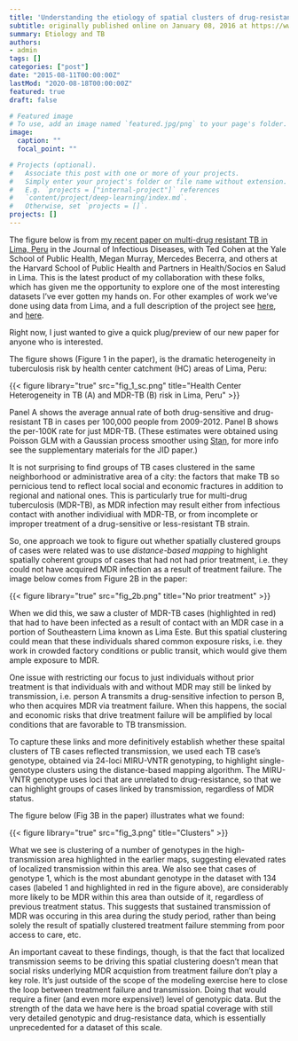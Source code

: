 ```yaml
---
title: 'Understanding the etiology of spatial clusters of drug-resistant TB: Clustered social risks, localized transmission, or both?'
subtitle: originally published online on January 08, 2016 at https://www.jonzelner.net/
summary: Etiology and TB
authors:
- admin
tags: []
categories: ["post"]
date: "2015-08-11T00:00:00Z"
lastMod: "2020-08-18T00:00:00Z"
featured: true
draft: false

# Featured image
# To use, add an image named `featured.jpg/png` to your page's folder. 
image:
  caption: ""
  focal_point: ""

# Projects (optional).
#   Associate this post with one or more of your projects.
#   Simply enter your project's folder or file name without extension.
#   E.g. `projects = ["internal-project"]` references 
#   `content/project/deep-learning/index.md`.
#   Otherwise, set `projects = []`.
projects: []
---
```

The figure below is from [my recent paper on multi-drug resistant TB in Lima, Peru](http://jid.oxfordjournals.org/content/early/2015/07/13/infdis.jiv387.full.pdf) in the Journal of Infectious Diseases, with Ted Cohen at the Yale School of Public Health, Megan Murray, Mercedes Becerra, and others at the Harvard School of Public Health and Partners in Health/Socios en Salud in Lima. This is the latest product of my collaboration with these folks, which has given me the opportunity to explore one of the most interesting datasets I’ve ever gotten my hands on. For other examples of work we’ve done using data from Lima, and a full description of the project see [here](https://www.jonzelner.net/downloads/papers/zelner_aje_2014.pdf), and [here](https://www.jonzelner.net/downloads/papers/zelner_ajrccm_2014.pdf).

Right now, I just wanted to give a quick plug/preview of our new paper for anyone who is interested.

The figure shows (Figure 1 in the paper), is the dramatic heterogeneity in tuberculosis risk by health center catchment (HC) areas of Lima, Peru:

{{< figure library="true" src="fig_1_sc.png" title="Health Center Heterogeneity in TB (A) and MDR-TB (B) risk in Lima, Peru" >}}

Panel A shows the average annual rate of both drug-sensitive and drug-resistant TB in cases per 100,000 people from 2009-2012. Panel B shows the per-100K rate for just MDR-TB. (These estimates were obtained using Poisson GLM with a Gaussian process smoother using [Stan](http://mc-stan.org/), for more info see the supplementary materials for the JID paper.)

It is not surprising to find groups of TB cases clustered in the same neighborhood or administrative area of a city: the factors that make TB so pernicious tend to reflect local social and economic fractures in addition to regional and national ones. This is particularly true for multi-drug tuberculosis (MDR-TB), as MDR infection may result either from infectious contact with another individiual with MDR-TB, or from incomplete or improper treatment of a drug-sensitive or less-resistant TB strain.

So, one approach we took to figure out whether spatially clustered groups of cases were related was to use *distance-based mapping* to highlight spatially coherent groups of cases that had not had prior treatment, i.e. they could not have acquired MDR infection as a result of treatment failure. The image below comes from Figure 2B in the paper:

{{< figure library="true" src="fig_2b.png" title="No prior treatment" >}}

When we did this, we saw a cluster of MDR-TB cases (highlighted in red) that had to have been infected as a result of contact with an MDR case in a portion of Southeastern Lima known as Lima Este. But this spatial clustering could mean that these individuals shared common exposure risks, i.e. they work in crowded factory conditions or public transit, which would give them ample exposure to MDR.

One issue with restricting our focus to just individuals without prior treatment is that individuals with and without MDR may still be linked by transmission, i.e. person A transmits a drug-sensitive infection to person B, who then acquires MDR via treatment failure. When this happens, the social and economic risks that drive treatment failure will be amplified by local conditions that are favorable to TB transmission.

To capture these links and more definitively establish whether these spaital clusters of TB cases reflected transmission, we used each TB case’s genotype, obtained via 24-loci MIRU-VNTR genotyping, to highlight single-genotype clusters using the distance-based mapping algorithm. The MIRU-VNTR genotype uses loci that are unrelated to drug-resistance, so that we can highlight groups of cases linked by transmission, regardless of MDR status.

The figure below (Fig 3B in the paper) illustrates what we found:

{{< figure library="true" src="fig_3.png" title="Clusters" >}}

What we see is clustering of a number of genotypes in the high-transmission area highlighted in the earlier maps, suggesting elevated rates of localized transmission within this area. We also see that cases of genotype 1, which is the most abundant genotype in the dataset with 134 cases (labeled 1 and highlighted in red in the figure above), are considerably more likely to be MDR within this area than outside of it, regardless of previous treatment status. This suggests that sustained transmission of MDR was occuring in this area during the study period, rather than being solely the result of spatially clustered treatment failure stemming from poor access to care, etc.

An important caveat to these findings, though, is that the fact that localized transmission seems to be driving this spatial clustering doesn’t mean that social risks underlying MDR acquistion from treatment failure don’t play a key role. It’s just outside of the scope of the modeling exercise here to close the loop between treatment failure and transmission. Doing that would require a finer (and even more expensive!) level of genotypic data. But the strength of the data we have here is the broad spatial coverage with still very detailed genotypic and drug-resistance data, which is essentially unprecedented for a dataset of this scale.